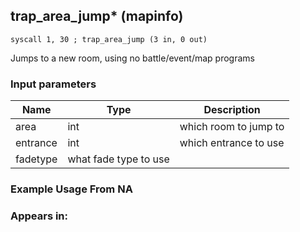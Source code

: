 ## trap_area_jump* (mapinfo)

`syscall 1, 30 ; trap_area_jump (3 in, 0 out)`

Jumps to a new room, using no battle/event/map programs

### Input parameters
| Name | Type | Description
|------|------|------------
| area   | int   | which room to jump to
| entrance   | int   | which entrance to use
| fadetype   | what fade type to use   | 


### Example Usage From NA



### Appears in:



